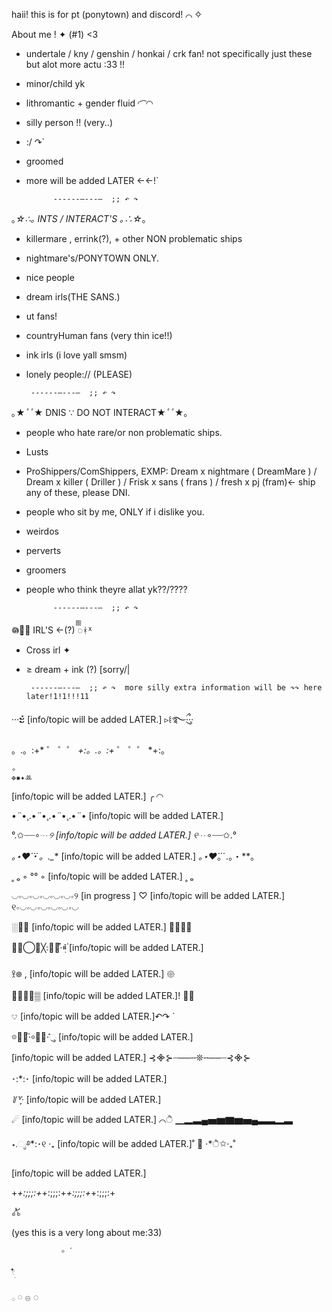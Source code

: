 haii! this is for pt (ponytown) and discord! ⌒ ✧

About me ! ✦ (#1) <3

- undertale / kny / genshin / honkai / crk fan! not specifically just these but alot more actu :33 !!

- minor/child yk

- lithromantic + gender fluid ◜ ͡ ◜◝

- silly person !! (very..)

- :/ ↷`
- groomed

- more will be added LATER ←←!`


            ------—---—  ;; ↶ ↷ 


｡*☆∴｡ INTS / INTERACT'S ｡∴☆*｡
- killermare , errink(?), + other NON problematic ships

- nightmare's/PONYTOWN ONLY.

- nice people

- dream irls(THE SANS.)

- ut fans!

- countryHuman fans (very thin ice!!)

- ink irls (i love yall smsm)

- lonely people:// (PLEASE)


       ------—---—  ;; ↶ ↷ 


｡★*ﾟﾟ*★ DNIS ∵ DO NOT INTERACT★*ﾟﾟ*★｡ 

- people who hate rare/or non problematic ships.

- Lusts

- ProShippers/ComShippers, EXMP: Dream x nightmare ( DreamMare ) / Dream x killer ( Driller ) / Frisk x sans ( frans ) / fresh x pj (fram)← ship any of these, please DNI.

- people who sit by me, ONLY if i dislike you.

-  weirdos

-  perverts

-  groomers

-  people who think theyre allat yk??/????

             ------—---—  ;; ↶ ↷ 

𖡎݂ꪳ⃗ IRL'S ←(?) ᢆᚼᕽ
- Cross irl ✦
- ≥ dream + ink (?) [sorry/|


       ------—---—  ;; ↶ ↷  more silly extra information will be ↷↷ here later!1!1!!!11

···ະ̽    [info/topic will be added LATER.]  ▹꒲࿐ྀུ···




。.。:+* ゜ ゜゜ *+:。.。:+* ゜ ゜゜ *+:。

  

    ✧ 
    ❉✹✦ꔛ
   [info/topic will be added LATER.] ╭ ◜◝

   

•*¨*•¸.•*¨*•¸.•*¨*•¸.•*¨*•    [info/topic will be added LATER.]




°.✩┈┈∘*┈୨    [info/topic will be added LATER.] ୧┈*∘┈┈✩.°





*｡⋆❤⃛・。._**    [info/topic will be added LATER.] *｡⋆❤⃛*。.。・**｡





˳ ₒ  ◦  °° ◦      [info/topic will be added LATER.] ˳ ₒ






◡∘◡∘◡∘◡∘◡∘◡∘୨ [in progress ] ♡ [info/topic will be added LATER.] ୧∘◡∘◡∘◡∘◡∘◡∘◡




░❀⃟      [info/topic will be added LATER.] ⃟⁞⃟⟢



╳⃟⃝⃟╳꧇❁〬‧໋݊𖠵ฺ۟    [info/topic will be added LATER.]





𖨆︎᪥︎ ,    [info/topic will be added LATER.] 𑁍︎       




 ▓⃟❀⃟▒    [info/topic will be added LATER.]!  ▒⃟



𔘓    [info/topic will be added LATER.]↶↷ ˊ


 𖡼໋᳝֘·𖦸໋᳝݊·ુ    [info/topic will be added LATER.]
 



    

  [info/topic will be added LATER.]
⊰᯽⊱┈──╌❊╌──┈⊰᯽⊱




･:*:･    [info/topic will be added LATER.]




*꒦꒷ִֶָ·*    [info/topic will be added LATER.] 











☄    [info/topic will be added LATER.] ⌒ੈ
▁▂▃▄▅▆▇▆▅▄▃▃▂▃





⋆.ೃ࿔*:･୧ ‧₊    [info/topic will be added LATER.]˚ 🎐 ⋅*ੈ✩‧₊˚






   [info/topic will be added LATER.]




   
+*+:;;;:+*+:;;;:+*+:;;;:+*+:;;;:+







𖦊້


(yes this is a very long about me:33)
               
               ✧ ˊ
𓍢ִ໋

  𓂂 𓏸 𓐍 ◌    






  

